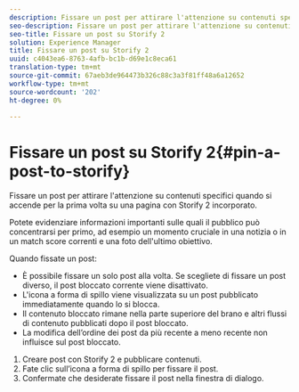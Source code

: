 ```yaml
---
description: Fissare un post per attirare l'attenzione su contenuti specifici quando si accende per la prima volta su una pagina con Storify 2 incorporato.
seo-description: Fissare un post per attirare l'attenzione su contenuti specifici quando si accende per la prima volta su una pagina con Storify 2 incorporato.
seo-title: Fissare un post su Storify 2
solution: Experience Manager
title: Fissare un post su Storify 2
uuid: c4043ea6-8763-4afb-bc1b-d69e1c8eca61
translation-type: tm+mt
source-git-commit: 67aeb3de964473b326c88c3a3f81ff48a6a12652
workflow-type: tm+mt
source-wordcount: '202'
ht-degree: 0%

---
```



# Fissare un post su Storify 2{#pin-a-post-to-storify}

Fissare un post per attirare l&#39;attenzione su contenuti specifici quando si accende per la prima volta su una pagina con Storify 2 incorporato.

Potete evidenziare informazioni importanti sulle quali il pubblico può concentrarsi per primo, ad esempio un momento cruciale in una notizia o in un match score correnti e una foto dell&#39;ultimo obiettivo.

Quando fissate un post:

* È possibile fissare un solo post alla volta. Se scegliete di fissare un post diverso, il post bloccato corrente viene disattivato.
* L&#39;icona a forma di spillo viene visualizzata su un post pubblicato immediatamente quando lo si blocca.
* Il contenuto bloccato rimane nella parte superiore del brano e altri flussi di contenuto pubblicati dopo il post bloccato.
* La modifica dell’ordine dei post da più recente a meno recente non influisce sul post bloccato.

1. Creare post con Storify 2 e pubblicare contenuti.
1. Fate clic sull’icona a forma di spillo per fissare il post.
1. Confermate che desiderate fissare il post nella finestra di dialogo.
